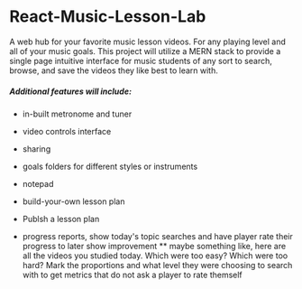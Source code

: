 # React-Music-Lesson-Lab
A web hub for your favorite music lesson videos. For any playing level and all of your music goals.
This project will utilize a MERN stack to provide a single page intuitive interface for music students of any sort to search, browse, and save the videos they like best to learn with. 
##### Additional features will include:
* in-built metronome and tuner
* video controls interface
* sharing
* goals folders for different styles or instruments
* notepad
* build-your-own lesson plan
* Publsh a lesson plan

* progress reports, show today's topic searches and have player rate their progress to later show improvement
** maybe something like, here are all the videos you studied today. Which were too easy? Which were too hard? Mark the proportions and what level they were choosing to search with to get metrics that do not ask a player to rate themself